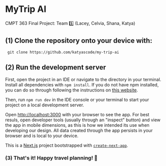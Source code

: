 # MyTrip AI
CMPT 363 Final Project: Team 5️⃣ (Lacey, Celvia, Shana, Katya)

## (1) Clone the repository onto your device with: 

``` git clone https://github.com/katyascode/my-trip-ai```

## (2) Run the development server

First, open the project in an IDE or navigate to the directory in your terminal. Install all dependencies with ```npm install```.
If you do not have npm installed, you can do so through following the instructions on [this website](https://docs.npmjs.com/downloading-and-installing-node-js-and-npm/).

Then, run ```npm run dev``` in the IDE console or your terminal to start your project on a local development server. 

Open [http://localhost:3000](http://localhost:3000) with your browser to see the app. For best resuls, open developer tools (usually through an "inspect" button) and view the app in mobile dimensions, as this is how we intended its use when developing our design. All data created through the app persists in your browser and is local to your device. 

This is a [Next.js](https://nextjs.org) project bootstrapped with [`create-next-app`](https://github.com/vercel/next.js/tree/canary/packages/create-next-app).

### (3) That's it! Happy travel planning! 🛫 
